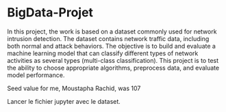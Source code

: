 # BigData-Projet

In this project, the work is based on a dataset commonly used for network intrusion detection.
The dataset contains network traffic data, including both normal and attack behaviors. The
objective is to build and evaluate a machine learning model that can classify different types
of network activities as several types (multi-class classification). This project is to test
the ability to choose appropriate algorithms, preprocess data, and evaluate model
performance. 

Seed value for me, Moustapha Rachid, was 107

Lancer le fichier jupyter avec le dataset.
